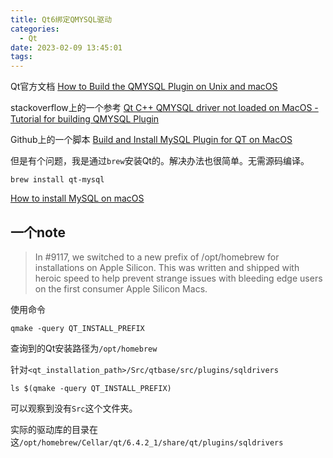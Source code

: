 ```yaml
---
title: Qt6绑定QMYSQL驱动
categories:
  - Qt
date: 2023-02-09 13:45:01
tags:
---
```



Qt官方文档
[How to Build the QMYSQL Plugin on Unix and macOS](https://doc.qt.io/qt-6/sql-driver.html#how-to-build-the-qmysql-plugin-on-unix-and-macos)

stackoverflow上的一个参考
[Qt C++ QMYSQL driver not loaded on MacOS - Tutorial for building QMYSQL Plugin](https://stackoverflow.com/questions/60834609/qt-c-qmysql-driver-not-loaded-on-macos-tutorial-for-building-qmysql-plugin)

Github上的一个脚本
[Build and Install MySQL Plugin for QT on MacOS](https://gist.github.com/wingsofovnia/40db428ad1984dda13580cb7a88e877e)

但是有个问题，我是通过`brew`安装Qt的。解决办法也很简单。无需源码编译。

```shell
brew install qt-mysql
```

[How to install MySQL on macOS](https://flaviocopes.com/mysql-how-to-install/)

<!-- more -->

## 一个note

> In #9117, we switched to a new prefix of /opt/homebrew for installations on Apple Silicon. This was written and shipped with heroic speed to help prevent strange issues with bleeding edge users on the first consumer Apple Silicon Macs.

使用命令

```shell
qmake -query QT_INSTALL_PREFIX
```

查询到的Qt安装路径为`/opt/homebrew`

针对`<qt_installation_path>/Src/qtbase/src/plugins/sqldrivers`

```shell
ls $(qmake -query QT_INSTALL_PREFIX)
```

可以观察到没有`Src`这个文件夹。

实际的驱动库的目录在这`/opt/homebrew/Cellar/qt/6.4.2_1/share/qt/plugins/sqldrivers`
